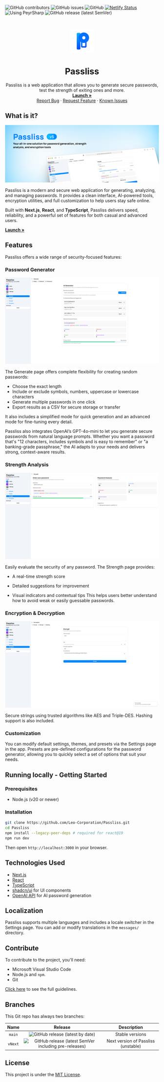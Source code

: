 ![GitHub contributors](https://img.shields.io/github/contributors/Leo-Corporation/Passliss)
![GitHub issues](https://img.shields.io/github/issues/Leo-Corporation/Passliss)
![GitHub](https://img.shields.io/github/license/Leo-Corporation/Passliss)
[![Netlify Status](https://api.netlify.com/api/v1/badges/4a52886a-c684-490e-bb3a-ff1c23260116/deploy-status)](https://app.netlify.com/sites/passliss/deploys)
![Using PeyrSharp](https://img.shields.io/badge/using-PeyrSharp-DD00FF?logo=nuget)
![GitHub release (latest SemVer)](https://img.shields.io/github/v/release/Leo-Corporation/Passliss)

<br />
<p align="center">
  <a href="https://github.com/Leo-Corporation/Passliss">
    <img src=".github/images/logo.png" alt="Logo" width="80" height="80">
  </a>
  <h1 align="center">Passliss</h1>

  <p align="center">
    Passliss is a web application that allows you to generate secure passwords, test the strength of exiting ones and more.
    <br />
    <a href="https://passliss.leocorporation.dev"><strong>Launch »</strong></a>
    <br />
    <a href="https://github.com/Leo-Corporation/Passliss/issues/new?assignees=&labels=bug&template=bug-report.yml&title=%5BBug%5D+">Report Bug</a>
    ·
    <a href="https://github.com/Leo-Corporation/Passliss/issues/new?assignees=&labels=enhancement&template=feature-request.yml&title=%5BEnhancement%5D+">Request Feature</a>
    ·
    <a href="https://github.com/Leo-Corporation/Passliss/issues?q=is%3Aopen+is%3Aissue+label%3Abug">Known Issues</a>

  </p>
</p>

## What is it?

![Banner](.github/images/banner.png)

Passliss is a modern and secure web application for generating, analyzing, and managing passwords. It provides a clean interface, AI-powered tools, encryption utilities, and full customization to help users stay safe online.

Built with **Next.js**, **React**, and **TypeScript**, Passliss delivers speed, reliability, and a powerful set of features for both casual and advanced users.

[**Launch »**](https://passliss.leocorporation.dev)

## Features

Passliss offers a wide range of security-focused features:

### Password Generator

![Password Generator](.github/images/1.png)

The Generate page offers complete flexibility for creating random passwords:

- Choose the exact length
- Include or exclude symbols, numbers, uppercase or lowercase characters
- Generate multiple passwords in one click
- Export results as a CSV for secure storage or transfer

It also includes a simplified mode for quick generation and an advanced mode for fine-tuning every detail.

Passliss also integrates OpenAI’s GPT-4o-mini to let you generate secure passwords from natural language prompts. Whether you want a password that's "12 characters, includes symbols and is easy to remember" or "a banking-grade passphrase," the AI adapts to your needs and delivers strong, context-aware results.

### Strength Analysis

![Password Strength](.github/images/2.png)

Easily evaluate the security of any password. The Strength page provides:

- A real-time strength score

- Detailed suggestions for improvement

- Visual indicators and contextual tips This helps users better understand how to avoid weak or easily guessable passwords.

### Encryption & Decryption

![Encryption](.github/images/3.png)

Secure strings using trusted algorithms like AES and Triple-DES. Hashing support is also included.

### Customization

You can modify default settings, themes, and presets via the Settings page in the app. Presets are pre-defined configurations for the password generator, allowing you to quickly select a set of options that suit your needs.

## Running locally - Getting Started

### Prerequisites

- Node.js (v20 or newer)

### Installation

```bash
git clone https://github.com/Leo-Corporation/Passliss.git
cd Passliss
npm install --legacy-peer-deps # required for react@19
npm run dev
```

Then open `http://localhost:3000` in your browser.

## Technologies Used

- [Next.js](https://nextjs.org/)
- [React](https://react.dev/)
- [TypeScript](https://www.typescriptlang.org/)
- [shadcn/ui](https://ui.shadcn.com/) for UI components
- [OpenAI API](https://platform.openai.com/) for AI password generation

## Localization

Passliss supports multiple languages and includes a locale switcher in the Settings page. You can add or modify translations in the `messages/` directory.

## Contribute

To contribute to the project, you'll need:

- Microsoft Visual Studio Code
- Node.js and `npm`.
- Git

[Click here](https://github.com/Leo-Corporation/Passliss/blob/main/CONTRIBUTING.md) to see the full guidelines.

## Branches

This Git repo has always two branches:

|  Name   |                                                                    Release                                                                     |             Description             |
| :-----: | :--------------------------------------------------------------------------------------------------------------------------------------------: | :---------------------------------: |
| `main`  |                      ![GitHub release (latest by date)](https://img.shields.io/github/v/release/Leo-Corporation/Passliss)                      |           Stable versions           |
| `vNext` | ![GitHub release (latest SemVer including pre-releases)](https://img.shields.io/github/v/release/Leo-Corporation/Passliss?include_prereleases) | Next version of Passliss (unstable) |

## License

This project is under the [MIT License](https://github.com/Leo-Corporation/Passliss/blob/main/LICENSE).
